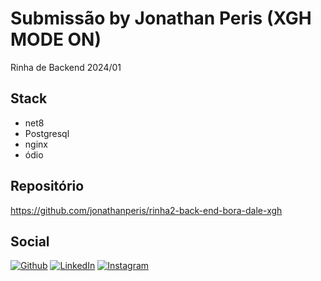 ﻿# Submissão by Jonathan Peris (XGH MODE ON)

Rinha de Backend 2024/01

## Stack

- net8
- Postgresql
- nginx
- ódio

## Repositório

https://github.com/jonathanperis/rinha2-back-end-bora-dale-xgh

## Social

[![Github](https://img.shields.io/badge/GitHub-181717.svg?style=for-the-badge&logo=GitHub&logoColor=white)](https://github.com/jonathanperis)
[![LinkedIn](https://img.shields.io/badge/LinkedIn-0A66C2.svg?style=for-the-badge&logo=LinkedIn&logoColor=white)](https://www.linkedin.com/in/jonathan-peris/)
[![Instagram](https://img.shields.io/badge/Twitter-a618de.svg?style=for-the-badge&logoColor=white&logo=twitter)](https://twitter.com/jperis_silva)